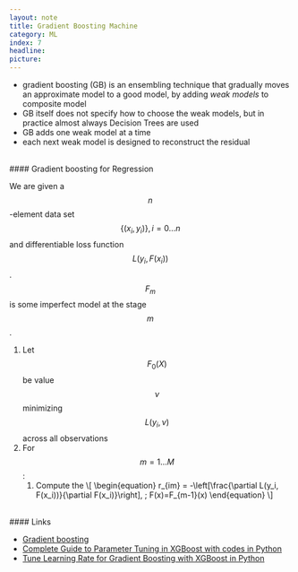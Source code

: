 ```yaml
---
layout: note
title: Gradient Boosting Machine
category: ML
index: 7
headline:
picture:
---
```


- gradient boosting (GB) is an ensembling technique that gradually moves an approximate model to
a good model, by adding _weak models_ to composite model
- GB itself does not specify how to choose the weak models, but in practice almost always Decision Trees are used
- GB adds one weak model at a time
- each next weak model is designed to reconstruct the residual 

<br>
#### Gradient boosting for Regression

We are given a $$n$$-element data set $$\{(x_i, y_i)\}, i = 0 \dots n$$ and differentiable loss function $$L(y_i, F(x_i))$$.
$$F_m$$ is some imperfect model at the stage $$m$$.

1. Let $$F_0(X)$$ be value $$\nu$$ minimizing $$L(y_i, \nu)$$ across all observations
2. For $$m = 1 \dots M $$:
    1. Compute the 
    \\[
    \begin{equation}
    r_{im} = -\left[\frac{\partial L(y_i, F(x_i))}{\partial F(x_i)}\right], \; F(x)=F_{m-1}(x)
    \end{equation}
    \\]

<br>
#### Links

- [Gradient boosting](https://explained.ai/gradient-boosting)
- [Complete Guide to Parameter Tuning in XGBoost with codes in Python](https://www.analyticsvidhya.com/blog/2016/03/complete-guide-parameter-tuning-xgboost-with-codes-python/)
- [Tune Learning Rate for Gradient Boosting with XGBoost in Python](https://machinelearningmastery.com/tune-learning-rate-for-gradient-boosting-with-xgboost-in-python/)
